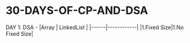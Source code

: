 # 30-DAYS-OF-CP-AND-DSA
DAY 1:
  DSA - 
      |Array | LinkedList |
      |------|------------|
      |1.Fixed Size|1.No Fixed Size|
